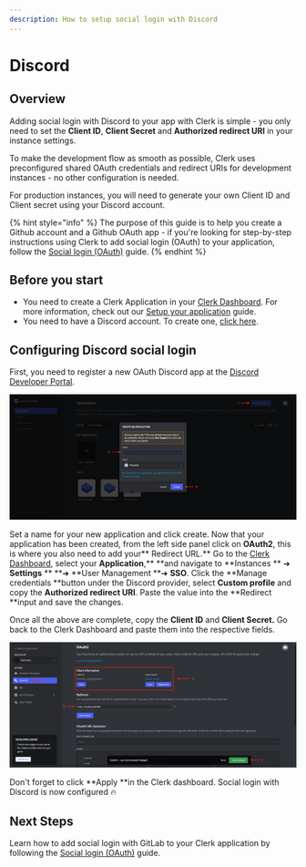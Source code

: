 ```yaml
---
description: How to setup social login with Discord
---
```


# Discord

## Overview

Adding social login with Discord to your app with Clerk is simple -  you only need to set the **Client ID**, **Client Secret** and **Authorized redirect URI** in your instance settings.

To make the development flow as smooth as possible, Clerk uses preconfigured shared OAuth credentials and redirect URIs for development instances - no other configuration is needed.&#x20;

For production instances, you will need to generate your own Client ID and Client secret using your Discord account.

{% hint style="info" %}
The purpose of this guide is to help you create a Github account and a Github OAuth app - if you're looking for step-by-step instructions using Clerk to add social login (OAuth) to your application, follow the [Social login (OAuth)](../../popular-guides/social-login-oauth.md) guide.
{% endhint %}

## Before you start

* You need to create a Clerk Application in your [Clerk Dashboard](https://dashboard.clerk.dev). For more information, check out our [Setup your application](../../popular-guides/setup-your-application.md) guide.
* You need to have a Discord account. To create one, [click here](https://discord.com/register).

## Configuring Discord social login

First, you need to register a new OAuth Discord app at the [Discord Developer Portal](https://discord.com/developers/applications).

![Creating an OAuth Discord app](../../.gitbook/assets/discord-create-app.png)

Set a name for your new application and click create. Now that your application has been created, from the left side panel click on **OAuth2**, this is where you also need to add your** Redirect URL.** Go to the [Clerk Dashboard](https://dashboard.clerk.dev), select your **Application**,** **and navigate to **Instances ** ➜  **Settings** ** **➜  **User Management **➜ **SSO**.  Click the **Manage credentials **button under the Discord provider, select **Custom profile** and copy the **Authorized redirect URI**. Paste the value into the **Redirect **input and save the changes.

Once all the above are complete, copy the **Client ID** and **Client Secret.** Go back to the Clerk Dashboard and paste them into the respective fields.

![Obtaining the Client ID and Client secret](../../.gitbook/assets/discord-credentials.png)

Don't forget to click **Apply **in the Clerk dashboard. Social login with Discord is now configured 🔥&#x20;

## Next Steps

Learn how to add social login with GitLab to your Clerk application by following the [Social login (OAuth)](../../popular-guides/social-login-oauth.md) guide.
